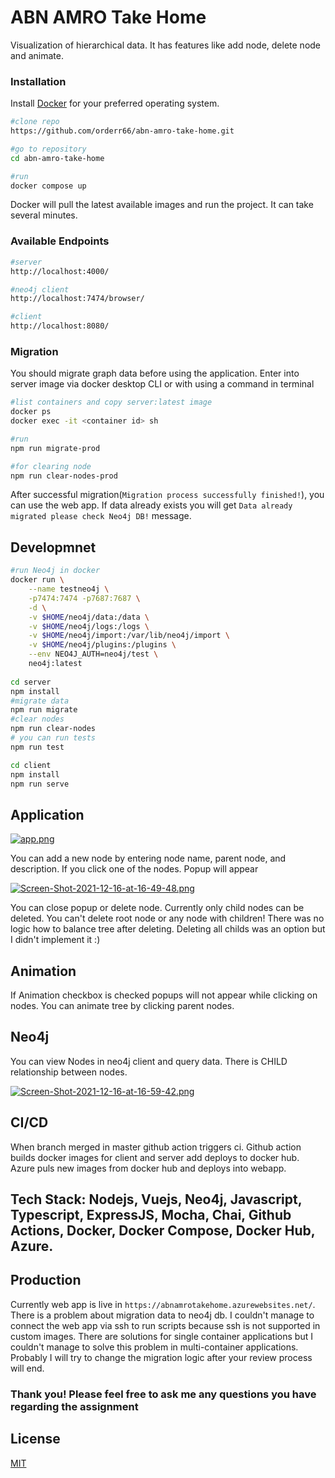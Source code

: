 # ABN AMRO Take Home


Visualization of hierarchical data. It has features like add node, delete node and animate.

### Installation

Install [Docker](https://docs.docker.com/engine/install/) for your preferred operating system. 

```bash
#clone repo
https://github.com/orderr66/abn-amro-take-home.git

#go to repository
cd abn-amro-take-home

#run
docker compose up
```
Docker will pull the latest available images and run the project. It can take several minutes.

### Available Endpoints
```bash
#server
http://localhost:4000/

#neo4j client
http://localhost:7474/browser/

#client
http://localhost:8080/
```
### Migration
You should migrate graph data before using the application. Enter into server image via docker desktop CLI or with using a command in terminal
```bash
#list containers and copy server:latest image
docker ps
docker exec -it <container id> sh

#run 
npm run migrate-prod

#for clearing node
npm run clear-nodes-prod
```
After successful migration(`Migration process successfully finished!`), you can use the web app. If data already exists you will get `Data already migrated please check Neo4j DB!` message.

## Developmnet

```bash
#run Neo4j in docker
docker run \
    --name testneo4j \
    -p7474:7474 -p7687:7687 \
    -d \
    -v $HOME/neo4j/data:/data \
    -v $HOME/neo4j/logs:/logs \
    -v $HOME/neo4j/import:/var/lib/neo4j/import \
    -v $HOME/neo4j/plugins:/plugins \
    --env NEO4J_AUTH=neo4j/test \
    neo4j:latest
    
cd server
npm install
#migrate data
npm run migrate
#clear nodes
npm run clear-nodes
# you can run tests
npm run test

cd client 
npm install
npm run serve
```

## Application
[![app.png](https://i.postimg.cc/9M7ZxYYC/app.png)](https://postimg.cc/47XYyt0S)

You can add a new node by entering node name, parent node, and description. If you click one of the nodes. Popup will appear

[![Screen-Shot-2021-12-16-at-16-49-48.png](https://i.postimg.cc/Vvrc35Hq/Screen-Shot-2021-12-16-at-16-49-48.png)](https://postimg.cc/n9J5mVxr)

You can close popup or delete node. Currently only child nodes can be deleted. You can't delete root node or any node with children! There was no logic how to balance tree after deleting. Deleting all childs was an option but I didn't implement it :)

## Animation
If Animation checkbox is checked popups will not appear while clicking on nodes. You can animate tree by clicking parent nodes.

## Neo4j
You can view Nodes in neo4j client and query data. There is CHILD relationship between nodes.

[![Screen-Shot-2021-12-16-at-16-59-42.png](https://i.postimg.cc/fbCtbgWH/Screen-Shot-2021-12-16-at-16-59-42.png)](https://postimg.cc/HJJsZzy5)


## CI/CD

When branch merged in master github action triggers ci. Github action builds docker images for client and server add deploys to docker hub. Azure puls new images from docker hub and deploys into webapp. 

## Tech Stack: Nodejs, Vuejs, Neo4j, Javascript, Typescript, ExpressJS, Mocha, Chai, Github Actions, Docker, Docker Compose, Docker Hub, Azure.

## Production

Currently web app is live in `https://abnamrotakehome.azurewebsites.net/`. There is a problem about migration data to neo4j db. I couldn't manage to connect the web app via ssh to run scripts because ssh is not supported in custom images. There are solutions for single container applications but I couldn't manage to solve this problem in multi-container applications. Probably I will try to change the migration logic after your review process will end.

### Thank you! Please feel free to ask me any questions you have regarding the assignment

## License
[MIT](https://choosealicense.com/licenses/mit/)
